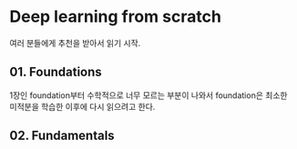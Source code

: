 # Deep learning from scratch


여러 분들에게 추천을 받아서 읽기 시작.

## 01. Foundations

1장인 foundation부터 수학적으로 너무 모르는 부분이 나와서 foundation은 최소한 미적분을 학습한 이후에 다시 읽으려고 한다.


## 02. Fundamentals
